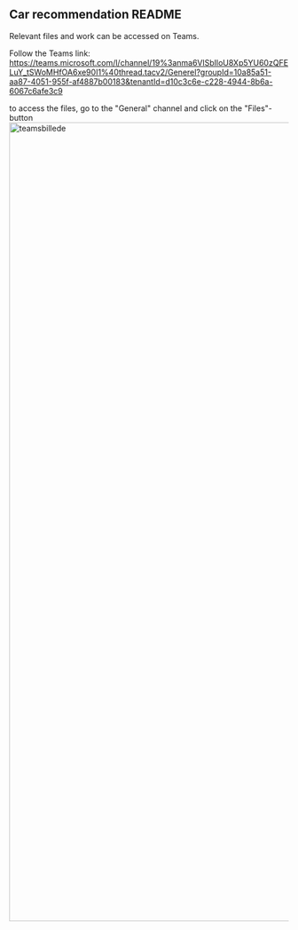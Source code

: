 ## Car recommendation README

Relevant files and work can be accessed on Teams.

Follow the Teams link: https://teams.microsoft.com/l/channel/19%3anma6VlSbIloU8Xp5YU60zQFELuY_tSWoMHfOA6xe90I1%40thread.tacv2/Generel?groupId=10a85a51-aa87-4051-955f-af4887b00183&tenantId=d10c3c6e-c228-4944-8b6a-6067c6afe3c9

to access the files, go to the "General" channel and click on the "Files"-button
<img width="1439" alt="teamsbillede" src="https://github.com/kea-dpd/Group-Car-Recommendation/assets/127727690/bd50b199-d48b-4ea8-b3e8-6b411bd3315f">
